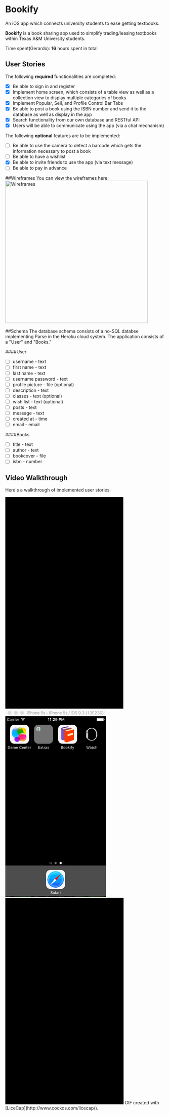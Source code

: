 # Bookify
An iOS app which connects university students to ease getting textbooks.

**Bookify** is a book sharing app used to simplify trading/leasing textbooks within Texas A&M University students.

Time spent(Gerardo): **16** hours spent in total

## User Stories
The following **required** functionalities are completed:
- [x] Be able to sign in and register
- [x] Implement home screen, which consists of a table view as well as a collection view to display multiple categories of books
- [x] Implement Popular, Sell, and Profile Control Bar Tabs
- [x] Be able to post a book using the ISBN number and send it to the database as well as display in the app
- [x] Search functionality from our own database and RESTful API
- [x] Users will be able to communicate using the app (via a chat mechanism)

The following **optional** features are to be implemented:
- [ ] Be able to use the camera to detect a barcode which gets the information necessary to post a book
- [ ] Be able to have a wishlist
- [x] Be able to invite friends to use the app (via text message)
- [ ] Be able to pay in advance  

##Wireframes
You can view the wireframes here:
<img src='http://i.imgur.com/zKcNJmB.jpg?1' title='Wireframes' width='450' height='450'/>

##Schema
The database schema consists of a no-SQL databse implementing Parse in the Heroku cloud system. The application consists of a "User" and "Books." 

####User
- [ ] username - text
- [ ] first name - text
- [ ] last name - text
- [ ] username password - text
- [ ] profile picture - file (optional)
- [ ] description - text
- [ ] classes - text (optional)
- [ ] wish list - text (optional)
- [ ] posts - text
- [ ] message - text
- [ ] created at - time
- [ ] email - email

####Books
- [ ] title - text
- [ ] author - text
- [ ] bookcover - file
- [ ] isbn - number

## Video Walkthrough 

Here's a walkthrough of implemented user stories:

<img src='https://raw.githubusercontent.com/Bookify/Bookify/master/Files/Animations/Animation.gif' title='Video Walkthrough Sprint 1' width='' alt='Video Walkthrough' />


<img src='https://raw.githubusercontent.com/Bookify/Bookify/master/Files/Animations/Animationv2.gif' title='Video Walkthrough Sprint 2' width='' alt='Video Walkthrough' />


<img src='https://raw.githubusercontent.com/Bookify/Bookify/master/Files/Animations/Animation3.gif' title='Video Walkthrough Sprint 3' width='' alt='Video Walkthrough' />
GIF created with [LiceCap](http://www.cockos.com/licecap/).
